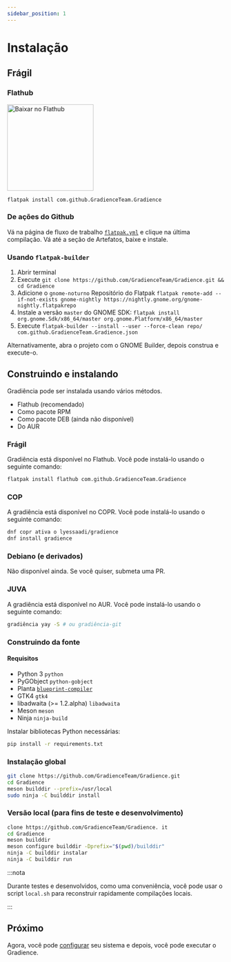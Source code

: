 ```yaml
---
sidebar_position: 1
---
```


# Instalação

## Frágil

### Flathub

<a href="https://flathub.org/apps/details/com.github.GradienceTeam.Gradience">
    <img width="200" alt="Baixar no Flathub" src="https://flathub.org/assets/badges/flathub-badge-i-en.svg"/>
</a>

```shell
flatpak install com.github.GradienceTeam.Gradience
```

### De ações do Github

Vá na página de fluxo de trabalho [`flatpak.yml`](https://github.com/GradienceTeam/Gradience/actions/workflows/flatpak.yml) e clique na última compilação. Vá até a seção de Artefatos, baixe e instale.

### Usando `flatpak-builder`

1. Abrir terminal
2. Execute `git clone https://github.com/GradienceTeam/Gradience.git && cd Gradience`
3. Adicione o `gnome-noturno` Repositório do Flatpak `flatpak remote-add --if-not-exists gnome-nightly https://nightly.gnome.org/gnome-nightly.flatpakrepo`
4. Instale a versão `master` do GNOME SDK: `flatpak install org.gnome.Sdk/x86_64/master org.gnome.Platform/x86_64/master`
5. Execute `flatpak-builder --install --user --force-clean repo/ com.github.GradienceTeam.Gradience.json`

Alternativamente, abra o projeto com o GNOME Builder, depois construa e execute-o.

## Construindo e instalando

Gradiência pode ser instalada usando vários métodos.

- Flathub (recomendado)
- Como pacote RPM
- Como pacote DEB (ainda não disponível)
- Do AUR

### Frágil

Gradiência está disponível no Flathub. Você pode instalá-lo usando o seguinte comando:

```bash
flatpak install flathub com.github.GradienceTeam.Gradience
```

### COP

A gradiência está disponível no COPR. Você pode instalá-lo usando o seguinte comando:

```bash
dnf copr ativa o lyessaadi/gradience
dnf install gradience
```

### Debiano (e derivados)

Não disponível ainda. Se você quiser, submeta uma PR.

### JUVA

A gradiência está disponível no AUR. Você pode instalá-lo usando o seguinte comando:

```bash
gradiência yay -S # ou gradiência-git
```

### Construindo da fonte

#### Requisitos

- Python 3 `python`
- PyGObject `python-gobject`
- Planta [`blueprint-compiler`](https://jwestman.pages.gitlab.gnome.org/blueprint-compiler/setup.html)
- GTK4 `gtk4`
- libadwaita (>= 1.2.alpha) `libadwaita`
- Meson `meson`
- Ninja `ninja-build`

Instalar bibliotecas Python necessárias:

```sh
pip install -r requirements.txt
```

### Instalação global

```sh
git clone https://github.com/GradienceTeam/Gradience.git
cd Gradience
meson builddir --prefix=/usr/local
sudo ninja -C builddir install
```

### Versão local (para fins de teste e desenvolvimento)

```sh
clone https://github.com/GradienceTeam/Gradience. it
cd Gradience
meson builddir
meson configure builddir -Dprefix="$(pwd)/builddir"
ninja -C builddir instalar
ninja -C builddir run
```

:::nota

Durante testes e desenvolvidos, como uma conveniência, você pode usar o script `local.sh` para reconstruir rapidamente compilações locais.

:::

## Próximo

Agora, você pode [configurar](/docs/setup) seu sistema e depois, você pode executar o Gradience.
